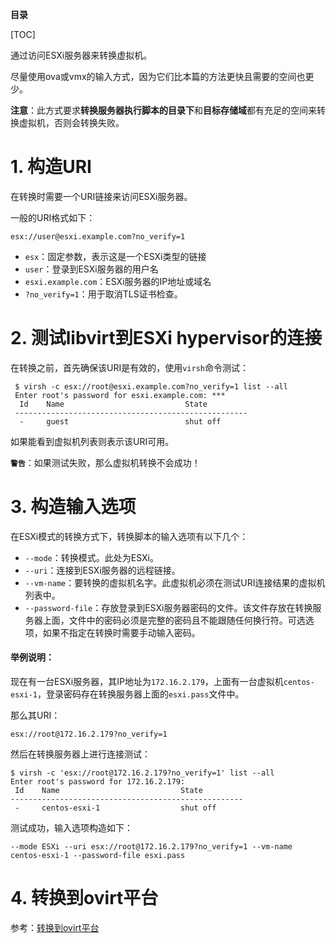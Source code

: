 **目录**

[TOC]

通过访问ESXi服务器来转换虚拟机。

尽量使用ova或vmx的输入方式，因为它们比本篇的方法更快且需要的空间也更少。

**注意**：此方式要求**转换服务器执行脚本的目录下**和**目标存储域**都有充足的空间来转换虚拟机，否则会转换失败。

# 1. 构造URI

在转换时需要一个URI链接来访问ESXi服务器。

一般的URI格式如下：

```shell
esx://user@esxi.example.com?no_verify=1
```

- `esx`：固定参数，表示这是一个ESXi类型的链接
- `user`：登录到ESXi服务器的用户名
- `esxi.example.com`：ESXi服务器的IP地址或域名
- `?no_verify=1`：用于取消TLS证书检查。

# 2. 测试libvirt到ESXi hypervisor的连接

在转换之前，首先确保该URI是有效的，使用`virsh`命令测试：

```shell
 $ virsh -c esx://root@esxi.example.com?no_verify=1 list --all
 Enter root's password for esxi.example.com: ***
  Id    Name                           State
 ----------------------------------------------------
  -     guest                          shut off
```

如果能看到虚拟机列表则表示该URI可用。

**`警告`**：如果测试失败，那么虚拟机转换不会成功！

# 3. 构造输入选项

在ESXi模式的转换方式下，转换脚本的输入选项有以下几个：

- `--mode`：转换模式。此处为ESXi。
- `--uri`：连接到ESXi服务器的远程链接。
- `--vm-name`：要转换的虚拟机名字。此虚拟机必须在测试URI连接结果的虚拟机列表中。
- `--password-file`：存放登录到ESXi服务器密码的文件。该文件存放在转换服务器上面，文件中的密码必须是完整的密码且不能跟随任何换行符。可选选项，如果不指定在转换时需要手动输入密码。

#### 举例说明：

现在有一台ESXi服务器，其IP地址为`172.16.2.179`，上面有一台虚拟机`centos-esxi-1`，登录密码存在转换服务器上面的`esxi.pass`文件中。

那么其URI：

```shell
esx://root@172.16.2.179?no_verify=1
```

然后在转换服务器上进行连接测试：

```shell
$ virsh -c 'esx://root@172.16.2.179?no_verify=1' list --all
Enter root's password for 172.16.2.179:
 Id    Name                           State
----------------------------------------------------
 -     centos-esxi-1                  shut off
```

测试成功，输入选项构造如下：

```shell
--mode ESXi --uri esx://root@172.16.2.179?no_verify=1 --vm-name centos-esxi-1 --password-file esxi.pass
```

# 4. 转换到ovirt平台

参考：[转换到ovirt平台](转换到ovirt平台.md)

